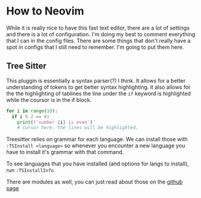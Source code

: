 
# How to Neovim 

While it is really nice to have this fast text editor, there are a lot of settings 
and there is a lot of configuration. I'm doing my best to comment everything that I 
can in the config files. There are some things that don't really have a spot in configs 
that I still need to remember. I'm going to put them here. 

## Tree Sitter 
This pluggin is essentially a syntax parser(?) I think. It allows for a better 
understanding of tokens to get better syntax highlighting. it also allows for the 
the highlighting of tablines the line under the `if` keyword is highlighted while the 
coursor is in the if block. 
```python 
for i in range(10): 
  if i % 2 == 0:
    print(f'number {i} is even')
    # cursor here, the lines will be highlighted. 
```

Treesitter relies on grammar for each language. We can install those with `:TSInstall <language>`
so whenever you encounter a new language you have to install it's grammar with that command. 

To see languages that you have installed (and options for langs to install), run `:TSInstallInfo` 

There are modules as well, you can just read about those on the [github page](https://github.com/nvim-treesitter/nvim-treesitter)

